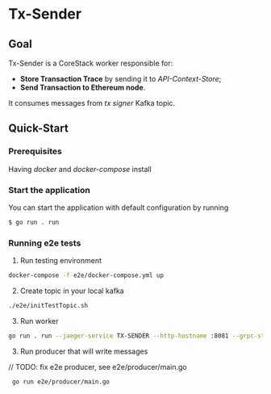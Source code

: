 # Tx-Sender

## Goal

Tx-Sender is a CoreStack worker responsible for:

- **Store Transaction Trace** by sending it to *API-Context-Store*;
- **Send Transaction to Ethereum node**.

It consumes messages from *tx signer* Kafka topic.

## Quick-Start

### Prerequisites

Having *docker* and *docker-compose* install

### Start the application

You can start the application with default configuration by running

```sh
$ go run . run
```

### Running e2e tests

1. Run testing environment

```bash
docker-compose -f e2e/docker-compose.yml up
```

2. Create topic in your local kafka

```bash
./e2e/initTestTopic.sh
```
3. Run worker

```bash
go run . run --jaeger-service TX-SENDER --http-hostname :8081 --grpc-store-target :8080 --eth-client http://localhost:8545
```

3. Run producer that will write messages 

// TODO: fix e2e producer, see e2e/producer/main.go

```bash
 go run e2e/producer/main.go
```